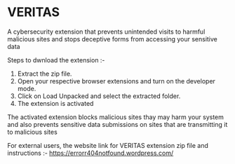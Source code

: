 # VERITAS
A cybersecurity extension that prevents unintended visits to harmful malicious sites and stops deceptive forms from accessing your sensitive data

Steps to dwnload the extension :-
1) Extract the zip file.
2) Open your respective browser extensions and turn on the developer mode.
3) Click on Load Unpacked and select the extracted folder.
4) The extension is activated

The activated extension blocks malicious sites thay may harm your system and also prevents sensitive data submissions on sites that are transmitting it to malicious sites

For external users, the website link for VERITAS extension zip file and instructions :- https://errorr404notfound.wordpress.com/
